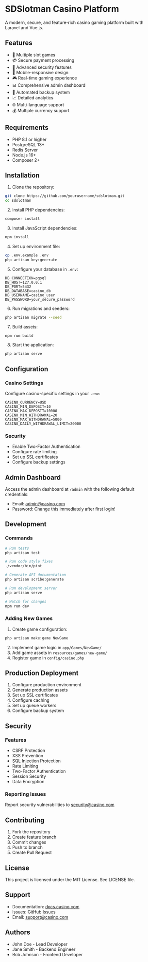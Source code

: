 # SDSlotman Casino Platform

A modern, secure, and feature-rich casino gaming platform built with Laravel and Vue.js.

## Features

- 🎰 Multiple slot games
- 💳 Secure payment processing
- 🔐 Advanced security features
- 📱 Mobile-responsive design
- 🎮 Real-time gaming experience
- 📊 Comprehensive admin dashboard
- 🔄 Automated backup system
- 📈 Detailed analytics
- 🌐 Multi-language support
- 💰 Multiple currency support

## Requirements

- PHP 8.1 or higher
- PostgreSQL 13+
- Redis Server
- Node.js 16+
- Composer 2+

## Installation

1. Clone the repository:
```bash
git clone https://github.com/yourusername/sdslotman.git
cd sdslotman
```

2. Install PHP dependencies:
```bash
composer install
```

3. Install JavaScript dependencies:
```bash
npm install
```

4. Set up environment file:
```bash
cp .env.example .env
php artisan key:generate
```

5. Configure your database in `.env`:
```env
DB_CONNECTION=pgsql
DB_HOST=127.0.0.1
DB_PORT=5432
DB_DATABASE=casino_db
DB_USERNAME=casino_user
DB_PASSWORD=your_secure_password
```

6. Run migrations and seeders:
```bash
php artisan migrate --seed
```

7. Build assets:
```bash
npm run build
```

8. Start the application:
```bash
php artisan serve
```

## Configuration

### Casino Settings

Configure casino-specific settings in your `.env`:

```env
CASINO_CURRENCY=USD
CASINO_MIN_DEPOSIT=10
CASINO_MAX_DEPOSIT=10000
CASINO_MIN_WITHDRAWAL=20
CASINO_MAX_WITHDRAWAL=5000
CASINO_DAILY_WITHDRAWAL_LIMIT=20000
```

### Security

- Enable Two-Factor Authentication
- Configure rate limiting
- Set up SSL certificates
- Configure backup settings

## Admin Dashboard

Access the admin dashboard at `/admin` with the following default credentials:
- Email: admin@casino.com
- Password: Change this immediately after first login!

## Development

### Commands

```bash
# Run tests
php artisan test

# Run code style fixes
./vendor/bin/pint

# Generate API documentation
php artisan scribe:generate

# Run development server
php artisan serve

# Watch for changes
npm run dev
```

### Adding New Games

1. Create game configuration:
```bash
php artisan make:game NewGame
```

2. Implement game logic in `app/Games/NewGame/`
3. Add game assets in `resources/games/new-game/`
4. Register game in `config/casino.php`

## Production Deployment

1. Configure production environment
2. Generate production assets
3. Set up SSL certificates
4. Configure caching
5. Set up queue workers
6. Configure backup system

## Security

### Features

- CSRF Protection
- XSS Prevention
- SQL Injection Protection
- Rate Limiting
- Two-Factor Authentication
- Session Security
- Data Encryption

### Reporting Issues

Report security vulnerabilities to security@casino.com

## Contributing

1. Fork the repository
2. Create feature branch
3. Commit changes
4. Push to branch
5. Create Pull Request

## License

This project is licensed under the MIT License. See LICENSE file.

## Support

- Documentation: [docs.casino.com](https://docs.casino.com)
- Issues: GitHub Issues
- Email: support@casino.com

## Authors

- John Doe - Lead Developer
- Jane Smith - Backend Engineer
- Bob Johnson - Frontend Developer